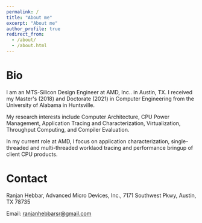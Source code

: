 ```yaml
---
permalink: /
title: "About me"
excerpt: "About me"
author_profile: true
redirect_from: 
  - /about/
  - /about.html
---
```

Bio
======

I am an MTS-Silicon Design Engineer at AMD, Inc.. in Austin, TX. I received my Master's (2018) and Doctorate (2021) in Computer Engineering from the University of Alabama in Huntsville. 

My research interests include Computer Architecture, CPU Power Management, Application Tracing and Characterization, Virtualization, Throughput Computing, and Compiler Evaluation.

In my current role at AMD, I focus on application characterization, single-threaded and multi-threaded worklaod tracing and performance bringup of client CPU products. 

Contact
======
Ranjan Hebbar,
Advanced Micro Devices, Inc.,
7171 Southwest Pkwy, 
Austin, TX 78735

Email: ranjanhebbarsr@gmail.com